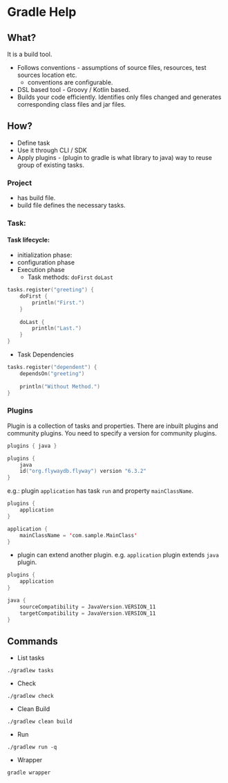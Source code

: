 # Gradle Help

## What?
It is a build tool.
- Follows conventions - assumptions of source files, resources, test sources location etc.
    - conventions are configurable.
- DSL based tool - Groovy / Kotlin based.
- Builds your code efficiently. Identifies only files changed and generates corresponding class files and jar files.

## How?
- Define task
- Use it through CLI / SDK
- Apply plugins - (plugin to gradle is what library to java) way to reuse group of existing tasks.

### Project
- has build file.
- build file defines the necessary tasks.


### Task:
#### Task lifecycle:
- initialization phase: 
- configuration phase
- Execution phase
    - Task methods:
      `doFirst` `doLast`
```kotlin
tasks.register("greeting") {
    doFirst {
        println("First.")
    }
    
    doLast {
        println("Last.")
    }
}
```
- Task Dependencies
```kotlin
tasks.register("dependent") {
    dependsOn("greeting")
    
    println("Without Method.")
}
```

### Plugins
Plugin is a collection of tasks and properties.
There are inbuilt plugins and community plugins. You need to specify a version for community plugins.
```kotlin
plugins { java }
```
```kotlin
plugins { 
    java
    id("org.flywaydb.flyway") version "6.3.2"
}
```
e.g.: plugin `application` has task `run` and property `mainClassName`.
```kotlin
plugins { 
    application
}

application {
    mainClassName = 'com.sample.MainClass'
}
```
- plugin can extend another plugin.
e.g. `application` plugin extends `java` plugin.
```kotlin
plugins {
    application
}

java {
    sourceCompatibility = JavaVersion.VERSION_11
    targetCompatibility = JavaVersion.VERSION_11
}
```

## Commands
- List tasks
```shell
./gradlew tasks
```  
- Check
```shell
./gradlew check
```
- Clean Build
```shell
./gradlew clean build
```
- Run
```shell
./gradlew run -q
```
- Wrapper
```shell
gradle wrapper
```
